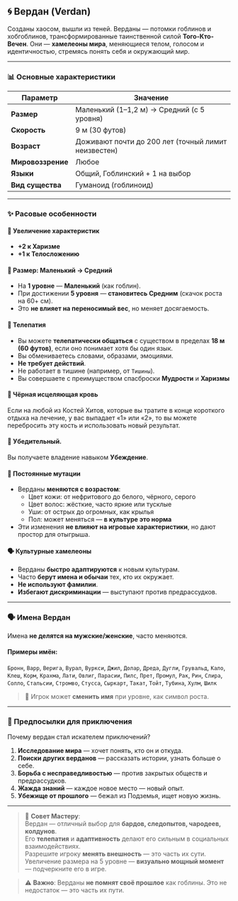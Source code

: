 ## 🌀 Вердан (Verdan)

Созданы хаосом, вышли из теней. Верданы — потомки гоблинов и хобгоблинов, трансформированные таинственной силой **Того-Кто-Вечен**. Они — **хамелеоны мира**, меняющиеся телом, голосом и идентичностью, стремясь понять себя и окружающий мир.

---

### 📊 Основные характеристики

| Параметр | Значение |
|---------|--------|
| **Размер** | Маленький (1–1,2 м) → Средний (с 5 уровня) |
| **Скорость** | 9 м (30 футов) |
| **Возраст** | Доживают почти до 200 лет (точный лимит неизвестен) |
| **Мировоззрение** | Любое |
| **Языки** | Общий, Гоблинский + 1 на выбор |
| **Вид существа** | Гуманоид (гоблиноид) |

---

### ✨ Расовые особенности

#### 🧬 Увеличение характеристик
- **+2 к Харизме**
- **+1 к Телосложению**

#### 🔄 Размер: Маленький → Средний
- На **1 уровне** — **Маленький** (как гоблин).
- При достижении **5 уровня** — **становитесь Средним** (скачок роста на 60+ см).
- Это **не влияет на переносимый вес**, но меняет досягаемость.

#### 🧠 Телепатия
- Вы можете **телепатически общаться** с существом в пределах **18 м (60 футов)**, если оно понимает хотя бы один язык.
- Вы обмениваетесь словами, образами, эмоциями.
- **Не требует действий**.
- Не работает в тишине (например, от `Тишины`).
- Вы совершаете с преимуществом спасброски **Мудрости** и **Харизмы**
#### 🧬 Чёрная исцеляющая кровь
Если на любой из Костей Хитов, которые вы тратите в конце короткого отдыха на лечение, у вас выпадает «1» или «2», то вы можете перебросить эту кость и использовать новый результат.
#### 🧠 Убедительный.
Вы получаете владение навыком **Убеждение**.
#### 🧬 Постоянные мутации
- Верданы **меняются с возрастом**:
  - Цвет кожи: от нефритового до белого, чёрного, серого
  - Цвет волос: жёсткие, часто яркие или тусклые
  - Уши: от острых до огромных, как крылья
  - Пол: может меняться — **в культуре это норма**
- Эти изменения **не влияют на игровые характеристики**, но дают простор для отыгрыша.

#### 🗣️ Культурные хамелеоны
- Верданы **быстро адаптируются** к новым культурам.
- Часто **берут имена и обычаи** тех, кто их окружает.
- **Не используют фамилии**.
- **Избегают дискриминации** — выступают против предрассудков.

---

### 🗣️ Имена Вердан

Имена **не делятся на мужские/женские**, часто меняются.

#### Примеры имён:
`Бронн`, `Варр`, `Верига`, `Вурал`, `Вуркси`, `Джил`, `Долар`, `Дреда`, `Дугли`, `Грувальд`, `Кало`, `Клеш`, `Корм`, `Крахма`, `Лати`, `Овлиг`, `Парасии`, `Пилс`, `Прет`, `Промул`, `Рак`, `Рин`, `Слира`, `Солло`, `Стальсии`, `Стромво`, `Стусса`, `Сыркарт`, `Такат`, `Тойт`, `Тубина`, `Хулм`, `Шилк`

> 📌 Игрок может **сменить имя** при уровне, как символ роста.

---

### 🎯 Предпосылки для приключения

Почему вердан стал искателем приключений?

1. **Исследование мира** — хочет понять, кто он и откуда.
2. **Поиски других верданов** — рассказать истории, узнать больше о себе.
3. **Борьба с несправедливостью** — против закрытых обществ и предрассудков.
4. **Жажда знаний** — каждое новое место — новый опыт.
5. **Убежище от прошлого** — бежал из Подземья, ищет новую жизнь.

---

> 📌 **Совет Мастеру**:  
> Вердан — отличный выбор для **бардов, следопытов, чародеев, колдунов**.  
> Его **телепатия** и **адаптивность** делают его сильным в социальных взаимодействиях.  
> Разрешите игроку **менять внешность** — это часть их сути.  
> Увеличение размера на 5 уровне — **визуально мощный момент** — подчеркните его в игре.

> ⚠️ **Важно**: Верданы **не помнят своё прошлое** как гоблины. Это не недостаток — это часть их пути.
